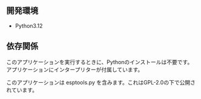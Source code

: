 
## 開発環境

- Python3.12



## 依存関係

このアプリケーションを実行するときに、Pythonのインストールは不要です。アプリケーションにインタープリターが付属しています。

このアプリケーションは esptools.py を含みます。これはGPL-2.0の下で公開されています。


